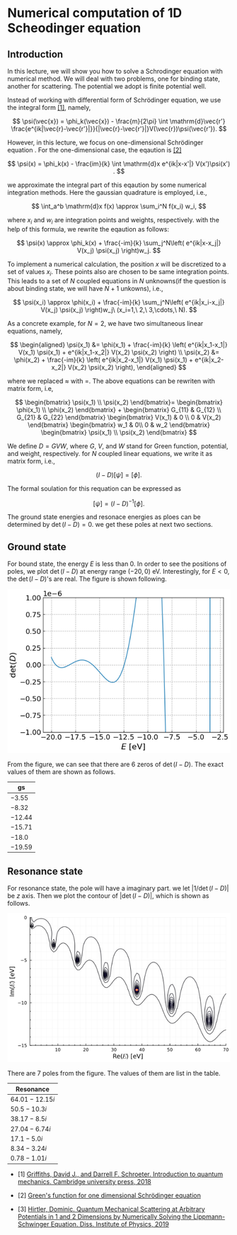 # Numerical computation of 1D Scheodinger equation

## Introduction
In this lecture, we will show you how to solve a Schrodinger equation with numerical method. We will deal with two problems, one for binding state, another for scattering. The potential we adopt is finite potential well.

Instead of working with differential form of Schrödinger equation, we use the integral form [[1]](#id1), namely,

$$
\psi(\vec{x}) = \phi_k(\vec{x}) - \frac{m}{2\pi} \int \mathrm{d}\vec{r'} \frac{e^{ik|\vec{r}-\vec{r'}|}}{|\vec{r}-\vec{r'}|}V(\vec{r})\psi(\vec{r'}).
$$

However, in this lecture, we focus on one-dimensional Schrödinger equation . For the one-dimensional case, the eqaution is [[2]](#id2)

$$
    \psi(x) = \phi_k(x) - \frac{im}{k} \int \mathrm{d}x e^{ik|x-x'|} V(x')\psi(x') .
$$

we approximate the integral part of this eqaution by some numerical integration methods. Here the gaussian quadrature is employed, i.e.,

$$
\int_a^b \mathrm{d}x f(x) \approx \sum_i^N f(x_i) w_i,
$$

where $x_i$ and $w_i$ are integration points and weights, respectively. with the help of this formula, we rewrite the eqaution as follows:

$$
    \psi(x) \approx \phi_k(x) + \frac{-im}{k} \sum_j^N\left( e^{ik|x-x_j|} V(x_j) \psi(x_j) \right)w_j. 
$$

To implement a numerical calculation, the position $x$ will be discretized to a set of values $x_i$. These points also are chosen to be same integration points. This leads to a set of $N$ coupled equations in $N$ unknowns(if the question is about binding state, we will have $N+1$ unkowns), i.e.,

$$
    \psi(x_i) \approx \phi(x_i) + \frac{-im}{k}  \sum_j^N\left( e^{ik|x_i-x_j|} V(x_j) \psi(x_j) \right)w_j\ (x_i=1,\ 2,\ 3,\cdots,\ N).
$$

As a concrete example, for $N=2$, we have two simultaneous linear equations, namely,

$$
\begin{aligned}
   \psi(x_1) &= \phi(x_1) + \frac{-im}{k}  \left( e^{ik|x_1-x_1|} V(x_1) \psi(x_1) + e^{ik|x_1-x_2|} V(x_2) \psi(x_2) \right) \\
   \psi(x_2) &= \phi(x_2) + \frac{-im}{k}  \left( e^{ik|x_2-x_1|} V(x_1) \psi(x_1) + e^{ik|x_2-x_2|} V(x_2) \psi(x_2) \right),
\end{aligned}
$$

where we replaced $\approx$ with $=$. The above equations can be rewriten with matrix form, i.e,

$$
\begin{bmatrix}
    \psi(x_1) \\
    \psi(x_2)
\end{bmatrix}=
\begin{bmatrix}
    \phi(x_1) \\
    \phi(x_2)
\end{bmatrix}
+
\begin{bmatrix}
G_{11} & G_{12} \\
G_{21} & G_{22} 
\end{bmatrix}
\begin{bmatrix} 
    V(x_1) & 0 \\
    0 & V(x_2)
\end{bmatrix}
\begin{bmatrix}
    w_1 & 0\\
    0 & w_2
\end{bmatrix}
\begin{bmatrix}
\psi(x_1) \\
\psi(x_2)
\end{bmatrix}
$$

We define $D=GVW$, where $G$, $V$, and $W$ stand for Green function, potential, and weight, respectively. for $N$ coupled linear equations, we write it as matrix form, i.e.,

$$
    (I-D)[\psi] = [\phi].
$$

The formal soulation for this requation can be expressed as 

$$
    [\psi] = (I-D)^{-1} [\phi].
$$

The ground state energies and resonace energies as ploes can be determined by $\det(I-D)=0$. we get these poles at next two sections.

## Ground state

For bound state, the energy $E$ is less than 0. In order to see the positions of poles, we plot $\det(I-D)$ at energy range $(-20, 0)$ eV. Interestingly, for $E<0$, the $\det(I-D)$'s are real. The figure is shown following.

![](./figs/detD_E%3C0.png)

From the figure, we can see that there are 6 zeros of $\det(I-D)$. The exact values of them are shown as follows.

| gs       |
|----------|
| $-3.55$  |
| $-8.32$  |
| $-12.44$ |
| $-15.71$ |
| $-18.0$  |
| $-19.59$ |

## Resonance state

For resonance state, the pole will have a imaginary part. we let $|1/\det(I-D)|$ be $z$ axis. Then we plot the contour of $|\det(I-D)|$, which is shown as follows.

![](./figs/inverse_abs_det.png)

There are 7 poles from the figure. The values of them  are list in the table.

| Resonance      |
|----------------|
| $64.01-12.15i$ |
| $50.5-10.3i$   |
| $38.17-8.5i$   |
| $27.04-6.74i$  |
| $17.1-5.0i$    |
| $8.34-3.24i$   |
| $0.78-1.01i$   |







<div id="id1"></div>

- [1] [Griffiths, David J., and Darrell F. Schroeter. Introduction to quantum mechanics. Cambridge university press, 2018](https://ia904607.us.archive.org/3/items/introduction-to-solid-state-physics-by-charles-kittel-urdukutabkhanapk.blogspot.com/Uploaded%20-%2031-03-2021/Physics%20%286%29-21-3-2021/Introduction%20to%20Quantum%20Mechanics%20by%20David%20J.%20Griffiths%20And%20Darrell%20F.%20Schroeter%20_%28urdukutabkhanapk.blogspot.com%29.pdf)

<div id="id2"></div>

- [2] [Green's function for one dimensional Schrödinger equation](http://physicspages.com/pdf/Quantum%20mechanics/Green%27s%20function%20for%20one%20dimensional%20Schr%C3%B6dinger%20equation.pdf)

<div id="id3"></div>

- [3] [Hirtler, Dominic. Quantum Mechanical Scattering at Arbitrary Potentials in 1 and 2 Dimensions by Numerically Solving the Lippmann-Schwinger Equation. Diss. Institute of Physics, 2019](https://static.uni-graz.at/fileadmin/_Persoenliche_Webseite/puschnig_peter/unigrazform/Theses/Hirtler_Bachelorarbeit_final.pdf)
